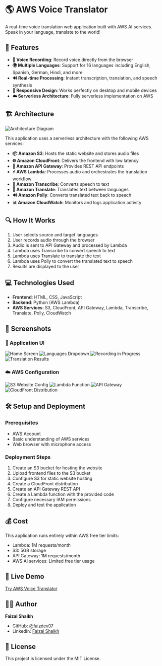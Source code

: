 # 🌎 AWS Voice Translator

A real-time voice translation web application built with AWS AI services. Speak in your language, translate to the world!

## 🚀 Features

- **🎤 Voice Recording**: Record voice directly from the browser
- **🌍 Multiple Languages**: Support for 16 languages including English, Spanish, German, Hindi, and more
- **🔊 Real-time Processing**: Instant transcription, translation, and speech synthesis
- **📱 Responsive Design**: Works perfectly on desktop and mobile devices
- **☁️ Serverless Architecture**: Fully serverless implementation on AWS

## 🏗️ Architecture

![Architecture Diagram](screenshots/VoiceTranslatorArc.gif)

This application uses a serverless architecture with the following AWS services:

- **📦 Amazon S3**: Hosts the static website and stores audio files
- **🌐 Amazon CloudFront**: Delivers the frontend with low latency
- **🔌 Amazon API Gateway**: Provides REST API endpoints
- **⚡ AWS Lambda**: Processes audio and orchestrates the translation workflow
- **🎯 Amazon Transcribe**: Converts speech to text
- **🔄 Amazon Translate**: Translates text between languages
- **🔊 Amazon Polly**: Converts translated text back to speech
- **📊 Amazon CloudWatch**: Monitors and logs application activity

## 🔍 How It Works

1. User selects source and target languages
2. User records audio through the browser
3. Audio is sent to API Gateway and processed by Lambda
4. Lambda uses Transcribe to convert speech to text
5. Lambda uses Translate to translate the text
6. Lambda uses Polly to convert the translated text to speech
7. Results are displayed to the user

## 💻 Technologies Used

- **Frontend**: HTML, CSS, JavaScript
- **Backend**: Python (AWS Lambda)
- **AWS Services**: S3, CloudFront, API Gateway, Lambda, Transcribe, Translate, Polly, CloudWatch

## 📸 Screenshots

### 📱 Application UI
![Home Screen](screenshots/home-screen.png)
![Languages Dropdown](screenshots/languages-dropdown.png)
![Recording in Progress](screenshots/recording-in-progress.png)
![Translation Results](screenshots/translation-results.png)

### ☁️ AWS Configuration
![S3 Website Config](screenshots/s3-website-config.png)
![Lambda Function](screenshots/lambda-function.png)
![API Gateway](screenshots/api-gateway.png)
![CloudFront Distribution](screenshots/cloudfront-distribution.png)

## 🛠️ Setup and Deployment

### Prerequisites
- AWS Account
- Basic understanding of AWS services
- Web browser with microphone access

### Deployment Steps
1. Create an S3 bucket for hosting the website
2. Upload frontend files to the S3 bucket
3. Configure S3 for static website hosting
4. Create a CloudFront distribution
5. Create an API Gateway REST API
6. Create a Lambda function with the provided code
7. Configure necessary IAM permissions
8. Deploy and test the application

## 💰 Cost

This application runs entirely within AWS free tier limits:
- Lambda: 1M requests/month
- S3: 5GB storage
- API Gateway: 1M requests/month
- AWS AI services: Limited free tier usage

## 🔗 Live Demo

[Try AWS Voice Translator](https://dpqwzl9ab21i2.cloudfront.net/)

## 👨‍💻 Author

**Faizal Shaikh**
- GitHub: [@faizdev07](https://github.com/faizdev07)
- LinkedIn: [Faizal Shaikh](https://www.linkedin.com/in/faizalshaikh-pro)

## 📄 License

This project is licensed under the MIT License.